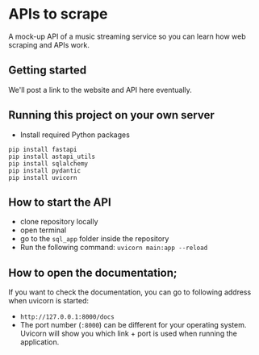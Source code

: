 # APIs to scrape

A mock-up API of a music streaming service so you can learn how web scraping and APIs work.

## Getting started

We'll post a link to the website and API here eventually.

## Running this project on your own server

- Install required Python packages

```
pip install fastapi
pip install astapi_utils
pip install sqlalchemy
pip install pydantic
pip install uvicorn
```

## How to start the API
- clone repository locally
- open terminal
- go to the `sql_app` folder inside the repository
- Run the following command: `uvicorn main:app --reload`

## How to open the documentation;
If you want to check the documentation, you can go to following address when uvicorn is started: 
- `http://127.0.0.1:8000/docs`
- The port number (`:8000`) can be different for your operating system. Uvicorn will show you which link + port is used when running the application.

